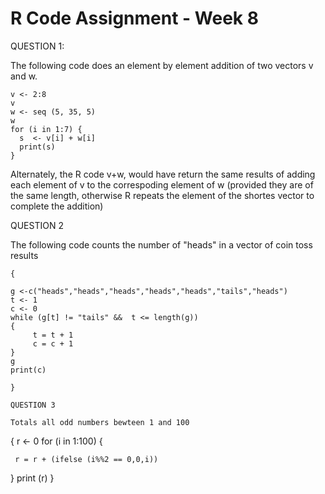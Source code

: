 R Code Assignment - Week 8
========================================================
QUESTION 1:

The following  code does an element by element addition of two vectors v and w.

```{
v <- 2:8
v
w <- seq (5, 35, 5)
w
for (i in 1:7) {
  s  <- v[i] + w[i]
  print(s)
}
```

Alternately, the R code v+w, would have return the same results of adding each element of v to the correspoding element of w (provided they are of the same length, otherwise R repeats the element of the shortes vector to complete the addition)

QUESTION 2

The following code counts the number of "heads" in a vector of coin toss results

```
{

g <-c("heads","heads","heads","heads","heads","tails","heads")
t <- 1
c <- 0
while (g[t] != "tails" &&  t <= length(g)) 
{
     t = t + 1
     c = c + 1
}
g
print(c)

}

QUESTION 3

Totals all odd numbers bewteen 1 and 100
```
{ 
r <- 0
for (i in 1:100)
{
   
     r = r + (ifelse (i%%2 == 0,0,i))
     
}
print (r)
}
